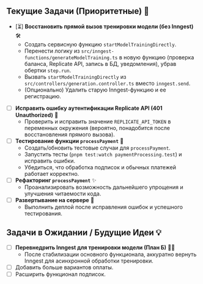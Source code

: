 ## Текущие Задачи (Приоритетные) 🎯

*   [⏳] **Восстановить прямой вызов тренировки модели (без Inngest)** 🛠️
    *   Создать сервисную функцию `startModelTrainingDirectly`.
    *   Перенести логику из `src/inngest-functions/generateModelTraining.ts` в новую функцию (проверка баланса, Replicate API, запись в БД, уведомления), убрав обертки `step.run`.
    *   Вызвать `startModelTrainingDirectly` из `src/controllers/generation.controller.ts` вместо `inngest.send`.
    *   (Опционально) Удалить старую Inngest-функцию и ее регистрацию.
*   [ ] **Исправить ошибку аутентификации Replicate API (401 Unauthorized)** 🔑
    *   Проверить и исправить значение `REPLICATE_API_TOKEN` в переменных окружения (вероятно, понадобится после восстановления прямого вызова).
*   [ ] **Тестирование функции `processPayment`** 🧪
    *   Создать/обновить тестовые случаи для `processPayment`.
    *   Запустить тесты (`pnpm test:watch paymentProcessing.test`) и исправить ошибки.
    *   Убедиться, что обработка подписок и обычных платежей работает корректно.
*   [ ] **Рефакторинг `processPayment`** ✨
    *   Проанализировать возможность дальнейшего упрощения и улучшения читаемости кода.
*   [ ] **Развертывание на сервере** 🚀
    *   Выполнить деплой после исправления ошибок и успешного тестирования.

## Задачи в Ожидании / Будущие Идеи 💡

*   [ ] **Перевнедрить Inngest для тренировки модели (План Б)** 🧘‍♂️
    *   После стабилизации основного функционала, аккуратно вернуть Inngest для асинхронной обработки тренировки.
*   [ ] Добавить больше вариантов оплаты.
*   [ ] Расширить функционал подписок. 